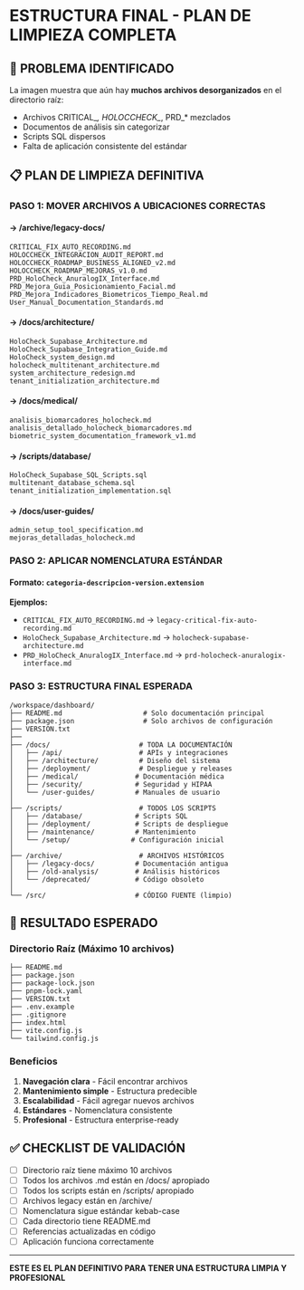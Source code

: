 # ESTRUCTURA FINAL - PLAN DE LIMPIEZA COMPLETA

## 🚨 PROBLEMA IDENTIFICADO

La imagen muestra que aún hay **muchos archivos desorganizados** en el directorio raíz:
- Archivos CRITICAL_*, HOLOCCHECK_*, PRD_* mezclados
- Documentos de análisis sin categorizar
- Scripts SQL dispersos
- Falta de aplicación consistente del estándar

## 📋 PLAN DE LIMPIEZA DEFINITIVA

### PASO 1: MOVER ARCHIVOS A UBICACIONES CORRECTAS

#### → /archive/legacy-docs/
```
CRITICAL_FIX_AUTO_RECORDING.md
HOLOCCHECK_INTEGRACION_AUDIT_REPORT.md
HOLOCCHECK_ROADMAP_BUSINESS_ALIGNED_v2.md
HOLOCCHECK_ROADMAP_MEJORAS_v1.0.md
PRD_HoloCheck_AnuralogIX_Interface.md
PRD_Mejora_Guia_Posicionamiento_Facial.md
PRD_Mejora_Indicadores_Biometricos_Tiempo_Real.md
User_Manual_Documentation_Standards.md
```

#### → /docs/architecture/
```
HoloCheck_Supabase_Architecture.md
HoloCheck_Supabase_Integration_Guide.md
HoloCheck_system_design.md
holocheck_multitenant_architecture.md
system_architecture_redesign.md
tenant_initialization_architecture.md
```

#### → /docs/medical/
```
analisis_biomarcadores_holocheck.md
analisis_detallado_holocheck_biomarcadores.md
biometric_system_documentation_framework_v1.md
```

#### → /scripts/database/
```
HoloCheck_Supabase_SQL_Scripts.sql
multitenant_database_schema.sql
tenant_initialization_implementation.sql
```

#### → /docs/user-guides/
```
admin_setup_tool_specification.md
mejoras_detalladas_holocheck.md
```

### PASO 2: APLICAR NOMENCLATURA ESTÁNDAR

#### Formato: `categoria-descripcion-version.extension`

**Ejemplos:**
- `CRITICAL_FIX_AUTO_RECORDING.md` → `legacy-critical-fix-auto-recording.md`
- `HoloCheck_Supabase_Architecture.md` → `holocheck-supabase-architecture.md`
- `PRD_HoloCheck_AnuralogIX_Interface.md` → `prd-holocheck-anuralogix-interface.md`

### PASO 3: ESTRUCTURA FINAL ESPERADA

```
/workspace/dashboard/
├── README.md                    # Solo documentación principal
├── package.json                 # Solo archivos de configuración
├── VERSION.txt
├── 
├── /docs/                      # TODA LA DOCUMENTACIÓN
│   ├── /api/                   # APIs y integraciones
│   ├── /architecture/          # Diseño del sistema
│   ├── /deployment/            # Despliegue y releases
│   ├── /medical/              # Documentación médica
│   ├── /security/             # Seguridad y HIPAA
│   └── /user-guides/          # Manuales de usuario
│
├── /scripts/                   # TODOS LOS SCRIPTS
│   ├── /database/             # Scripts SQL
│   ├── /deployment/           # Scripts de despliegue
│   ├── /maintenance/          # Mantenimiento
│   └── /setup/               # Configuración inicial
│
├── /archive/                   # ARCHIVOS HISTÓRICOS
│   ├── /legacy-docs/          # Documentación antigua
│   ├── /old-analysis/         # Análisis históricos
│   └── /deprecated/           # Código obsoleto
│
└── /src/                      # CÓDIGO FUENTE (limpio)
```

## 🎯 RESULTADO ESPERADO

### Directorio Raíz (Máximo 10 archivos)
```
├── README.md
├── package.json
├── package-lock.json
├── pnpm-lock.yaml
├── VERSION.txt
├── .env.example
├── .gitignore
├── index.html
├── vite.config.js
└── tailwind.config.js
```

### Beneficios
1. **Navegación clara** - Fácil encontrar archivos
2. **Mantenimiento simple** - Estructura predecible
3. **Escalabilidad** - Fácil agregar nuevos archivos
4. **Estándares** - Nomenclatura consistente
5. **Profesional** - Estructura enterprise-ready

## ✅ CHECKLIST DE VALIDACIÓN

- [ ] Directorio raíz tiene máximo 10 archivos
- [ ] Todos los archivos .md están en /docs/ apropiado
- [ ] Todos los scripts están en /scripts/ apropiado
- [ ] Archivos legacy están en /archive/
- [ ] Nomenclatura sigue estándar kebab-case
- [ ] Cada directorio tiene README.md
- [ ] Referencias actualizadas en código
- [ ] Aplicación funciona correctamente

---

**ESTE ES EL PLAN DEFINITIVO PARA TENER UNA ESTRUCTURA LIMPIA Y PROFESIONAL**
